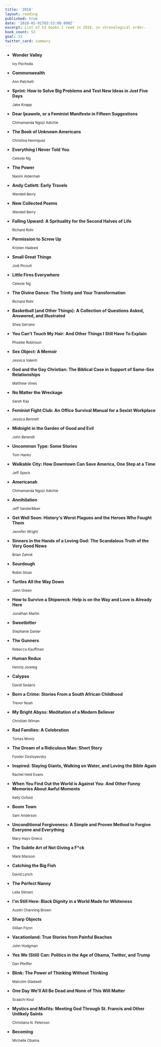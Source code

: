 ```yaml
---
title: '2018'
layout: reading
published: true
date: '2018-01-01T03:53:00.000Z'
excerpt: List of 53 books I read in 2018, in chronological order.
book_count: 53
goal: 52
twitter_card: summary
---
```


- **Wonder Valley**
  <div><small>Ivy Pochoda</small></div>

- **Commonwealth**
  <div><small>Ann Patchett</small></div>

- **Sprint: How to Solve Big Problems and Test New Ideas in Just Five Days**
  <div><small>Jake Knapp</small></div>

- **Dear Ijeawele, or a Feminist Manifesto in Fifteen Suggestions**
  <div><small>Chimamanda Ngozi Adichie</small></div>

- **The Book of Unknown Americans**
  <div><small>Christina Henriquez</small></div>

- **Everything I Never Told You**
  <div><small>Celeste Ng</small></div>

- **The Power**
  <div><small>Naomi Alderman</small></div>

- **Andy Catlett: Early Travels**
  <div><small>Wendell Berry</small></div>

- **New Collected Poems**
  <div><small>Wendell Berry</small></div>

- **Falling Upward: A Sprituality for the Second Halves of Life**
  <div><small>Richard Rohr</small></div>

- **Permission to Screw Up**
  <div><small>Kristen Hadeed</small></div>

- **Small Great Things**
  <div><small>Jodi Picoult</small></div>

- **Little Fires Everywhere**
  <div><small>Celeste Ng</small></div>

- **The Divine Dance: The Trinity and Your Transformation**
  <div><small>Richard Rohr</small></div>

- **Basketball (and Other Things): A Collection of Questions Asked, Answered, and Illustrated**
  <div><small>Shea Serrano</small></div>

- **You Can't Touch My Hair: And Other Things I Still Have To Explain**
  <div><small>Phoebe Robinson</small></div>

- **Sex Object: A Memoir**
  <div><small>Jessica Valenti</small></div>

- **God and the Gay Christian: The Biblical Case in Support of Same-Sex Relationships**
  <div><small>Matthew Vines</small></div>

- **No Matter the Wreckage**
  <div><small>Sarah Kay</small></div>

- **Feminist Fight Club: An Office Survival Manual for a Sexist Workplace**
  <div><small>Jessica Bennett</small></div>

- **Midnight in the Garden of Good and Evil**
  <div><small>John Berendt</small></div>

- **Uncommon Type: Some Stories**
  <div><small>Tom Hanks</small></div>

- **Walkable City: How Downtown Can Save America, One Step at a Time**
  <div><small>Jeff Speck</small></div>

- **Americanah**
  <div><small>Chimamanda Ngozi Adichie</small></div>

- **Annihilation**
  <div><small>Jeff VanderMeer</small></div>

- **Get Well Soon: History's Worst Plagues and the Heroes Who Fought Them**
  <div><small>Jennifer Wright</small></div>

- **Sinners in the Hands of a Loving God: The Scandalous Truth of the Very Good News**
  <div><small>Brian Zahnd</small></div>

- **Sourdough**
  <div><small>Robin Sloan</small></div>

- **Turtles All the Way Down**
  <div><small>John Green</small></div>

- **How to Survive a Shipwreck: Help is on the Way and Love is Already Here**
  <div><small>Jonathan Martin</small></div>

- **Sweetbitter**
  <div><small>Stephanie Danler</small></div>

- **The Gunners**
  <div><small>Rebecca Kauffman</small></div>

- **Human Redux**
  <div><small>Henriq Joreteg</small></div>

- **Calypso**
  <div><small>David Sedaris</small></div>

- **Born a Crime: Stories From a South African Childhood**
  <div><small>Trevor Noah</small></div>

- **My Bright Abyss: Meditation of a Modern Believer**
  <div><small>Christian Wiman</small></div>

- **Rad Families: A Celebration**
  <div><small>Tomas Moniz</small></div>

- **The Dream of a Ridiculous Man: Short Story**
  <div><small>Fyodor Dostoyevsky</small></div>

- **Inspired: Slaying Giants, Walking on Water, and Loving the Bible Again**
  <div><small>Rachel Held Evans</small></div>

- **When You Find Out the World is Against You: And Other Funny Memories About Awful Moments**
  <div><small>Kelly Oxford</small></div>

- **Boom Town**
  <div><small>Sam Anderson</small></div>

- **Unconditional Forgiveness: A Simple and Proven Method to Forgive Everyone and Everything**
  <div><small>Mary Hays Grieco</small></div>

- **The Subtle Art of Not Giving a F\*ck**
  <div><small>Mark Manson</small></div>

- **Catching the Big Fish**
  <div><small>David Lynch</small></div>

- **The Perfect Nanny**
  <div><small>Leila Slimani</small></div>

- **I'm Still Here: Black Dignity in a World Made for Whiteness**
  <div><small>Austin Channing Brown</small></div>

- **Sharp Objects**
  <div><small>Gillian Flynn</small></div>

- **Vacationland: True Stories from Painful Beaches**
  <div><small>John Hodgman</small></div>

- **Yes We (Still) Can: Politics in the Age of Obama, Twitter, and Trump**
  <div><small>Dan Pfeiffer</small></div>

- **Blink: The Power of Thinking Without Thinking**
  <div><small>Malcolm Gladwell</small></div>

- **One Day We'll All Be Dead and None of This Will Matter**
  <div><small>Scaachi Koul</small></div>

- **Mystics and Misfits: Meeting God Through St. Francis and Other Unlikely Saints**
  <div><small>Christiana N. Peterson</small></div>

- **Becoming**
  <div><small>Michelle Obama</small></div>
